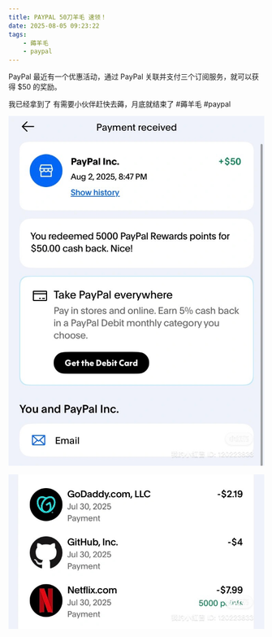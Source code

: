 ```yaml
---
title: PAYPAL 50刀羊毛 速领！
date: 2025-08-05 09:23:22
tags: 
    - 薅羊毛
    - paypal
---
```



PayPal 最近有一个优惠活动，通过 PayPal 关联并支付三个订阅服务，就可以获得 $50 的奖励。

我已经拿到了 有需要小伙伴赶快去薅，月底就结束了
#薅羊毛 #paypal

![alt text](/images/IMG_0272.jpeg)

![alt text](/images/IMG_0271.jpeg)